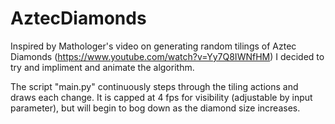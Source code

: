 # AztecDiamonds

Inspired by Mathologer's video on generating random tilings of Aztec Diamonds 
(https://www.youtube.com/watch?v=Yy7Q8IWNfHM) 
I decided to try and impliment and animate the algorithm.

The script "main.py" continuously steps through the tiling actions and draws each change. 
It is capped at 4 fps for visibility (adjustable by input parameter), 
but will begin to bog down as the diamond size increases.
